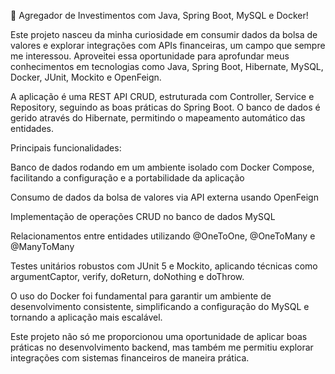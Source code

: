 🚀 Agregador de Investimentos com Java, Spring Boot, MySQL e Docker!



Este projeto nasceu da minha curiosidade em consumir dados da bolsa de valores e explorar integrações com APIs financeiras, um campo que sempre me interessou. Aproveitei essa oportunidade para aprofundar meus conhecimentos em tecnologias como Java, Spring Boot, Hibernate, MySQL, Docker, JUnit, Mockito e OpenFeign.



A aplicação é uma REST API CRUD, estruturada com Controller, Service e Repository, seguindo as boas práticas do Spring Boot. O banco de dados é gerido através do Hibernate, permitindo o mapeamento automático das entidades.

Principais funcionalidades:

Banco de dados rodando em um ambiente isolado com Docker Compose, facilitando a configuração e a portabilidade da aplicação

Consumo de dados da bolsa de valores via API externa usando OpenFeign

Implementação de operações CRUD no banco de dados MySQL

Relacionamentos entre entidades utilizando @OneToOne, @OneToMany e @ManyToMany

Testes unitários robustos com JUnit 5 e Mockito, aplicando técnicas como argumentCaptor, verify, doReturn, doNothing e doThrow.



O uso do Docker foi fundamental para garantir um ambiente de desenvolvimento consistente, simplificando a configuração do MySQL e tornando a aplicação mais escalável.



Este projeto não só me proporcionou uma oportunidade de aplicar boas práticas no desenvolvimento backend, mas também me permitiu explorar integrações com sistemas financeiros de maneira prática.

